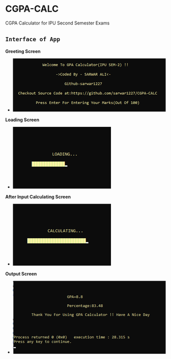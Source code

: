 # CGPA-CALC
CGPA Calculator for IPU Second Semester Exams

## `Interface of App`

**Greeting Screen** 
- ![alt text](https://github.com/sarwar1227/CGPA-CALC/blob/master/outputs/1.png?raw=true)

**Loading Screen**
- ![alt text](https://github.com/sarwar1227/CGPA-CALC/blob/master/outputs/2.png?raw=true)

**After Input Calculating Screen**
- ![alt text](https://github.com/sarwar1227/CGPA-CALC/blob/master/outputs/3.png?raw=true)

**Output Screen**
- ![alt text](https://github.com/sarwar1227/CGPA-CALC/blob/master/outputs/4.png?raw=true)
